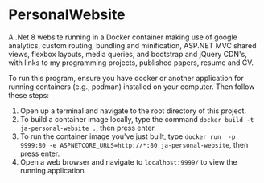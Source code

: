 # PersonalWebsite
A .Net 8 website running in a Docker container making use of google analytics, custom routing, bundling and minification, ASP.NET MVC shared views, flexbox layouts, media queries, and bootstrap and jQuery CDN's, with links to my programming projects, published papers, resume and CV.

To run this program, ensure you have docker or another application for running containers (e.g., podman) installed on your computer. Then follow these steps: 
1. Open up a terminal and navigate to the root directory of this project.
2. To build a container image locally, type the command `docker build -t ja-personal-website .`, then press enter.
3. To run the container image you've just built, type `docker run  -p 9999:80 -e ASPNETCORE_URLS=http://*:80 ja-personal-website`, then press enter.
4. Open a web browser and navigate to `localhost:9999/` to view the running application.
